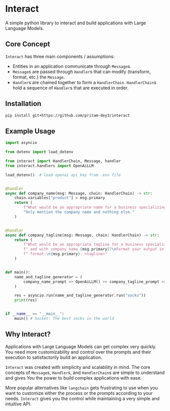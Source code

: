 # Interact
A simple python library to interact and build applications with Large Language Models.

## Core Concept
`Interact` has three main components / assumptions:

* Entities in an application communicate through `Message`s.
* `Message`s are passed through `Handler`s that can modify (transform, format, etc.) the `Message`.
* `Handler`s are chained together to form a `HandlerChain`. `HandlerChain`s hold a sequence of `Handler`s that are executed in order.

## Installation
```bash
pip install git+https://github.com/pritam-dey3/interact
```

## Example Usage
```python
import asyncio

from dotenv import load_dotenv

from interact import HandlerChain, Message, handler
from interact.handlers import OpenAiLLM

load_dotenv()  # load openai api key from .env file


@handler
async def company_name(msg: Message, chain: HandlerChain) -> str:
    chain.variables["product"] = msg.primary
    return (
        f"What would be an appropriate name for a business specializing in {msg.primary}?"
        "Only mention the company name and nothing else."
    )


@handler
async def company_tagline(msg: Message, chain: HandlerChain) -> str:
    return (
        f"What would be an appropriate tagline for a business specializing in {chain.variables['product']}"
        f" and with company name {msg.primary}?\nFormat your output in the following"
        f" format:\n{msg.primary}: <tagline>"
    )


def main():
    name_and_tagline_generator = (
        company_name_prompt >> OpenAiLLM() >> company_tagline_prompt >> OpenAiLLM()
    )

    res = asyncio.run(name_and_tagline_generator.run("socks"))
    print(res)


if __name__ == "__main__":
    main() # Socket: The best socks in the world

```

## Why Interact?
Applications with Large Language Models can get complex very quickly. You need more customizability and control over the prompts and their execution to satisfactorily build an application.

`Interact` was created with simplicity and scalability in mind. The core concepts of `Message`s, `Handler`s, and `HandlerChain`s are simple to understand and gives _You_ the power to build complex applications with ease.

More popular alternatives like `langchain` gets frustrating to use when you want to customize either the process or the prompts according to your needs. `Interact` gives you the control while maintaining a very simple and intuitive API.

